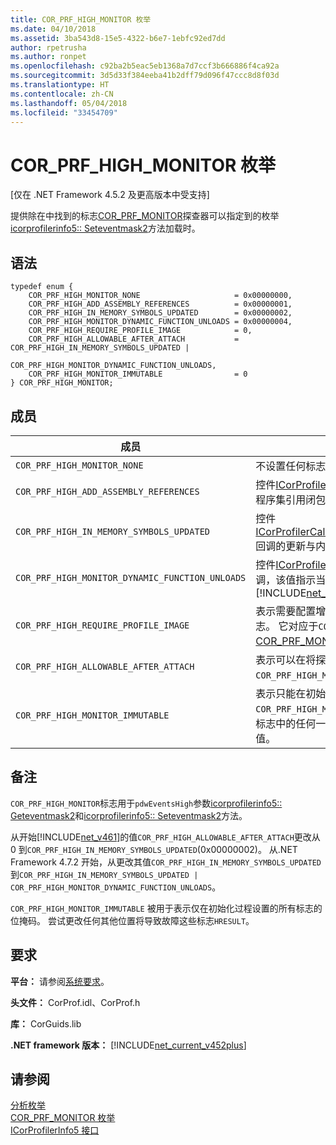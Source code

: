 ```yaml
---
title: COR_PRF_HIGH_MONITOR 枚举
ms.date: 04/10/2018
ms.assetid: 3ba543d8-15e5-4322-b6e7-1ebfc92ed7dd
author: rpetrusha
ms.author: ronpet
ms.openlocfilehash: c92ba2b5eac5eb1368a7d7ccf3b666886f4ca92a
ms.sourcegitcommit: 3d5d33f384eeba41b2dff79d096f47ccc8d8f03d
ms.translationtype: HT
ms.contentlocale: zh-CN
ms.lasthandoff: 05/04/2018
ms.locfileid: "33454709"
---
```

# <a name="corprfhighmonitor-enumeration"></a>COR_PRF_HIGH_MONITOR 枚举
[仅在 .NET Framework 4.5.2 及更高版本中受支持]  
  
 提供除在中找到的标志[COR_PRF_MONITOR](../../../../docs/framework/unmanaged-api/profiling/cor-prf-monitor-enumeration.md)探查器可以指定到的枚举[icorprofilerinfo5:: Seteventmask2](../../../../docs/framework/unmanaged-api/profiling/icorprofilerinfo5-seteventmask2-method.md)方法加载时。  
  
## <a name="syntax"></a>语法  
  
```  
typedef enum {  
    COR_PRF_HIGH_MONITOR_NONE                     = 0x00000000,  
    COR_PRF_HIGH_ADD_ASSEMBLY_REFERENCES          = 0x00000001,  
    COR_PRF_HIGH_IN_MEMORY_SYMBOLS_UPDATED        = 0x00000002,     
    COR_PRF_HIGH_MONITOR_DYNAMIC_FUNCTION_UNLOADS = 0x00000004,    
    COR_PRF_HIGH_REQUIRE_PROFILE_IMAGE            = 0,  
    COR_PRF_HIGH_ALLOWABLE_AFTER_ATTACH           = COR_PRF_HIGH_IN_MEMORY_SYMBOLS_UPDATED | 
                                                    COR_PRF_HIGH_MONITOR_DYNAMIC_FUNCTION_UNLOADS,  
    COR_PRF_HIGH_MONITOR_IMMUTABLE                = 0  
} COR_PRF_HIGH_MONITOR;  
```  
  
## <a name="members"></a>成员  
  
|成员|描述|  
|------------|-----------------|  
|`COR_PRF_HIGH_MONITOR_NONE`|不设置任何标志。|  
|`COR_PRF_HIGH_ADD_ASSEMBLY_REFERENCES`|控件[ICorProfilerCallback6::GetAssemblyReference](../../../../docs/framework/unmanaged-api/profiling/icorprofilercallback6-getassemblyreferences-method.md) CLR 程序集引用闭包审核期间添加程序集引用的回调。|  
|`COR_PRF_HIGH_IN_MEMORY_SYMBOLS_UPDATED`|控件[ICorProfilerCallback7::ModuleInMemorySymbolsUpdated](../../../../docs/framework/unmanaged-api/profiling/icorprofilercallback7-moduleinmemorysymbolsupdated-method.md)回调的更新与内存中模块关联的符号流。|  
|`COR_PRF_HIGH_MONITOR_DYNAMIC_FUNCTION_UNLOADS`|控件[ICorProfilerCallback9::DynamicMethodUnloaded](icorprofilercallback9-dynamicmethodunloaded-method.md)回调，该值指示当一个动态方法已被垃圾收集和卸载。 <br/> [!INCLUDE[net_current_v472plus](../../../../includes/net-current-v472plus.md)]|   
|`COR_PRF_HIGH_REQUIRE_PROFILE_IMAGE`|表示需要配置增强的映像的所有 `COR_PRF_HIGH_MONITOR` 标志。 它对应于`COR_PRF_REQUIRE_PROFILE_IMAGE`中标记出来[COR_PRF_MONITOR](../../../../docs/framework/unmanaged-api/profiling/cor-prf-monitor-enumeration.md)枚举。|  
|`COR_PRF_HIGH_ALLOWABLE_AFTER_ATTACH`|表示可以在将探查器附加到运行中的应用之后进行设置的所有 `COR_PRF_HIGH_MONITOR` 标志。|  
|`COR_PRF_HIGH_MONITOR_IMMUTABLE`|表示只能在初始化过程中进行设置的所有 `COR_PRF_HIGH_MONITOR` 标志。 如果尝试从其他位置更改这些标志中的任何一个标志，则会产生一个指示失败的 `HRESULT` 值。|  
  
## <a name="remarks"></a>备注  
 `COR_PRF_HIGH_MONITOR`标志用于`pdwEventsHigh`参数[icorprofilerinfo5:: Geteventmask2](../../../../docs/framework/unmanaged-api/profiling/icorprofilerinfo5-geteventmask2-method.md)和[icorprofilerinfo5:: Seteventmask2](../../../../docs/framework/unmanaged-api/profiling/icorprofilerinfo5-seteventmask2-method.md)方法。  
  
从开始[!INCLUDE[net_v461](../../../../includes/net-v461-md.md)]的值`COR_PRF_HIGH_ALLOWABLE_AFTER_ATTACH`更改从 0 到`COR_PRF_HIGH_IN_MEMORY_SYMBOLS_UPDATED`(0x00000002)。 从.NET Framework 4.7.2 开始，从更改其值`COR_PRF_HIGH_IN_MEMORY_SYMBOLS_UPDATED`到`COR_PRF_HIGH_IN_MEMORY_SYMBOLS_UPDATED | COR_PRF_HIGH_MONITOR_DYNAMIC_FUNCTION_UNLOADS`。   

`COR_PRF_HIGH_MONITOR_IMMUTABLE` 被用于表示仅在初始化过程设置的所有标志的位掩码。 尝试更改任何其他位置将导致故障这些标志`HRESULT`。

## <a name="requirements"></a>要求  
 **平台：** 请参阅[系统要求](../../../../docs/framework/get-started/system-requirements.md)。  
  
 **头文件：** CorProf.idl、CorProf.h  
  
 **库：** CorGuids.lib  
  
 **.NET framework 版本：** [!INCLUDE[net_current_v452plus](../../../../includes/net-current-v452plus-md.md)]  
  
## <a name="see-also"></a>请参阅  
 [分析枚举](../../../../docs/framework/unmanaged-api/profiling/profiling-enumerations.md)  
 [COR_PRF_MONITOR 枚举](../../../../docs/framework/unmanaged-api/profiling/cor-prf-monitor-enumeration.md)  
 [ICorProfilerInfo5 接口](../../../../docs/framework/unmanaged-api/profiling/icorprofilerinfo5-interface.md)
